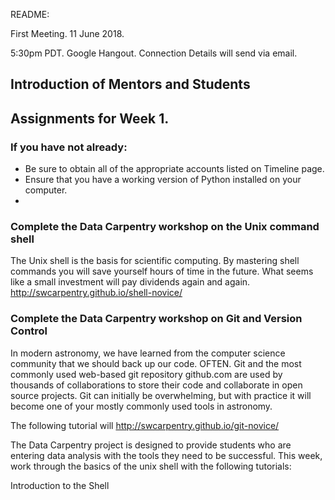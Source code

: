 README:

First Meeting. 11 June 2018. 

5:30pm PDT. Google Hangout. Connection Details will send via email.

## Introduction of Mentors and Students

## Assignments for Week 1.

### If you have not already:
 * Be sure to obtain all of the appropriate accounts listed on Timeline page. 
 * Ensure that you have a working version of Python installed on your computer.
 * 

### Complete the Data Carpentry workshop on the Unix command shell
The Unix shell is the basis for scientific computing. By mastering shell commands you will save 
yourself hours of time in the future. What seems like a small investment will pay dividends again and again.
http://swcarpentry.github.io/shell-novice/

### Complete the Data Carpentry workshop on Git and Version Control
In modern astronomy, we have learned from the computer science community that we should back up our code. OFTEN.
Git and the most commonly used web-based git repository github.com are used by thousands of collaborations to
store their code and collaborate in open source projects. Git can initially be overwhelming, but with practice
it will become one of your mostly commonly used tools in astronomy.

The following tutorial will 
http://swcarpentry.github.io/git-novice/


The Data Carpentry project is designed to provide students who are entering data analysis with the tools they need to be successful.
This week, work through the basics of the unix shell with the following tutorials:

Introduction to the Shell




